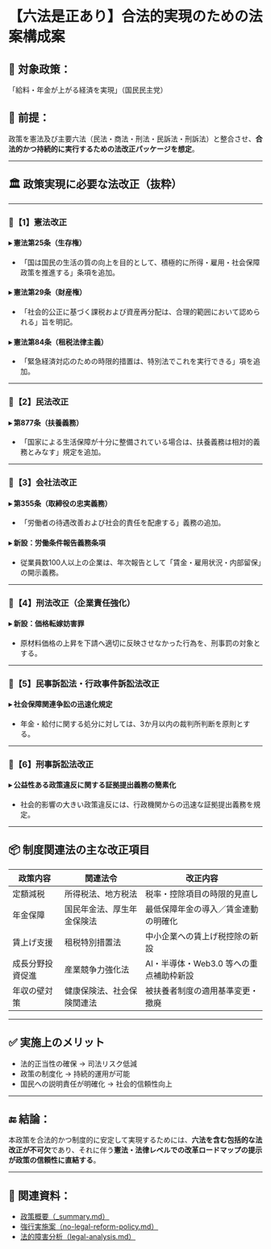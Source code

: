 # 【六法是正あり】合法的実現のための法案構成案

## 📌 対象政策：
「給料・年金が上がる経済を実現」（国民民主党）

## 🎯 前提：
政策を憲法及び主要六法（民法・商法・刑法・民訴法・刑訴法）と整合させ、**合法的かつ持続的に実行するための法改正パッケージを想定**。

---

## 🏛 政策実現に必要な法改正（抜粋）

---

### 📘【1】憲法改正

#### ▸ 憲法第25条（生存権）
- 「国は国民の生活の質の向上を目的として、積極的に所得・雇用・社会保障政策を推進する」条項を追加。

#### ▸ 憲法第29条（財産権）
- 「社会的公正に基づく課税および資産再分配は、合理的範囲において認められる」旨を明記。

#### ▸ 憲法第84条（租税法律主義）
- 「緊急経済対応のための時限的措置は、特別法でこれを実行できる」項を追加。

---

### 📕【2】民法改正

#### ▸ 第877条（扶養義務）
- 「国家による生活保障が十分に整備されている場合は、扶養義務は相対的義務とみなす」規定を追加。

---

### 📗【3】会社法改正

#### ▸ 第355条（取締役の忠実義務）
- 「労働者の待遇改善および社会的責任を配慮する」義務の追加。

#### ▸ 新設：労働条件報告義務条項
- 従業員数100人以上の企業は、年次報告として「賃金・雇用状況・内部留保」の開示義務。

---

### 📙【4】刑法改正（企業責任強化）

#### ▸ 新設：価格転嫁妨害罪
- 原材料価格の上昇を下請へ適切に反映させなかった行為を、刑事罰の対象とする。

---

### 📕【5】民事訴訟法・行政事件訴訟法改正

#### ▸ 社会保障関連争訟の迅速化規定
- 年金・給付に関する処分に対しては、3か月以内の裁判所判断を原則とする。

---

### 📘【6】刑事訴訟法改正

#### ▸ 公益性ある政策違反に関する証拠提出義務の簡素化
- 社会的影響の大きい政策違反には、行政機関からの迅速な証拠提出義務を規定。

---

## 📦 制度関連法の主な改正項目

| 政策内容             | 関連法令 | 改正内容 |
|----------------------|----------|----------|
| 定額減税              | 所得税法、地方税法 | 税率・控除項目の時限的見直し |
| 年金保障              | 国民年金法、厚生年金保険法 | 最低保障年金の導入／賃金連動の明確化 |
| 賃上げ支援            | 租税特別措置法 | 中小企業への賃上げ税控除の新設 |
| 成長分野投資促進      | 産業競争力強化法 | AI・半導体・Web3.0 等への重点補助枠新設 |
| 年収の壁対策          | 健康保険法、社会保険関連法 | 被扶養者制度の適用基準変更・撤廃 |

---

## ✅ 実施上のメリット

- 法的正当性の確保 → 司法リスク低減
- 政策の制度化 → 持続的運用が可能
- 国民への説明責任が明確化 → 社会的信頼性向上

---

## 🔚 結論：

本政策を合法的かつ制度的に安定して実現するためには、**六法を含む包括的な法改正が不可欠**であり、それに伴う**憲法・法律レベルでの改革ロードマップの提示が政策の信頼性に直結する**。

---

## 🔗 関連資料：

- [政策概要（_summary.md）](./_summary.md)
- [強行実施案（no-legal-reform-policy.md）](./no-legal-reform-policy.md)
- [法的障害分析（legal-analysis.md）](./legal-analysis.md)
